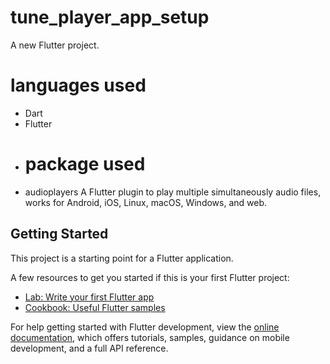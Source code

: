 # tune_player_app_setup

A new Flutter project.
# languages used
- Dart
- Flutter
- # package used
- audioplayers
  A Flutter plugin to play multiple simultaneously audio files, works for Android, iOS, Linux, macOS, Windows, and web.
## Getting Started

This project is a starting point for a Flutter application.

A few resources to get you started if this is your first Flutter project:

- [Lab: Write your first Flutter app](https://docs.flutter.dev/get-started/codelab)
- [Cookbook: Useful Flutter samples](https://docs.flutter.dev/cookbook)

For help getting started with Flutter development, view the
[online documentation](https://docs.flutter.dev/), which offers tutorials,
samples, guidance on mobile development, and a full API reference.
